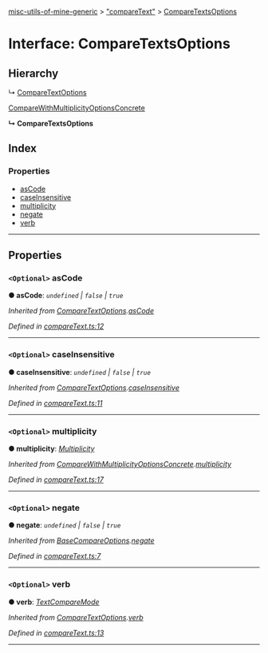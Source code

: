 [misc-utils-of-mine-generic](../README.md) > ["compareText"](../modules/_comparetext_.md) > [CompareTextsOptions](../interfaces/_comparetext_.comparetextsoptions.md)

# Interface: CompareTextsOptions

## Hierarchy

↳  [CompareTextOptions](_comparetext_.comparetextoptions.md)

 [CompareWithMultiplicityOptionsConcrete](_comparetext_.comparewithmultiplicityoptionsconcrete.md)

**↳ CompareTextsOptions**

## Index

### Properties

* [asCode](_comparetext_.comparetextsoptions.md#ascode)
* [caseInsensitive](_comparetext_.comparetextsoptions.md#caseinsensitive)
* [multiplicity](_comparetext_.comparetextsoptions.md#multiplicity)
* [negate](_comparetext_.comparetextsoptions.md#negate)
* [verb](_comparetext_.comparetextsoptions.md#verb)

---

## Properties

<a id="ascode"></a>

### `<Optional>` asCode

**● asCode**: *`undefined` \| `false` \| `true`*

*Inherited from [CompareTextOptions](_comparetext_.comparetextoptions.md).[asCode](_comparetext_.comparetextoptions.md#ascode)*

*Defined in [compareText.ts:12](https://github.com/cancerberoSgx/misc-utils-of-mine/blob/06942b5/misc-utils-of-mine-generic/src/compareText.ts#L12)*

___
<a id="caseinsensitive"></a>

### `<Optional>` caseInsensitive

**● caseInsensitive**: *`undefined` \| `false` \| `true`*

*Inherited from [CompareTextOptions](_comparetext_.comparetextoptions.md).[caseInsensitive](_comparetext_.comparetextoptions.md#caseinsensitive)*

*Defined in [compareText.ts:11](https://github.com/cancerberoSgx/misc-utils-of-mine/blob/06942b5/misc-utils-of-mine-generic/src/compareText.ts#L11)*

___
<a id="multiplicity"></a>

### `<Optional>` multiplicity

**● multiplicity**: *[Multiplicity](../modules/_comparetext_.md#multiplicity)*

*Inherited from [CompareWithMultiplicityOptionsConcrete](_comparetext_.comparewithmultiplicityoptionsconcrete.md).[multiplicity](_comparetext_.comparewithmultiplicityoptionsconcrete.md#multiplicity)*

*Defined in [compareText.ts:17](https://github.com/cancerberoSgx/misc-utils-of-mine/blob/06942b5/misc-utils-of-mine-generic/src/compareText.ts#L17)*

___
<a id="negate"></a>

### `<Optional>` negate

**● negate**: *`undefined` \| `false` \| `true`*

*Inherited from [BaseCompareOptions](_comparetext_.basecompareoptions.md).[negate](_comparetext_.basecompareoptions.md#negate)*

*Defined in [compareText.ts:7](https://github.com/cancerberoSgx/misc-utils-of-mine/blob/06942b5/misc-utils-of-mine-generic/src/compareText.ts#L7)*

___
<a id="verb"></a>

### `<Optional>` verb

**● verb**: *[TextCompareMode](../modules/_comparetext_.md#textcomparemode)*

*Inherited from [CompareTextOptions](_comparetext_.comparetextoptions.md).[verb](_comparetext_.comparetextoptions.md#verb)*

*Defined in [compareText.ts:13](https://github.com/cancerberoSgx/misc-utils-of-mine/blob/06942b5/misc-utils-of-mine-generic/src/compareText.ts#L13)*

___

